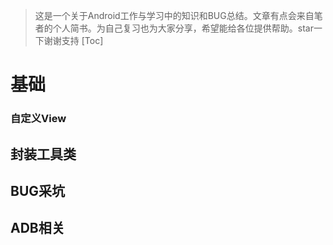 > 这是一个关于Android工作与学习中的知识和BUG总结。文章有点会来自笔者的个人简书。为自己复习也为大家分享，希望能给各位提供帮助。star一下谢谢支持
[Toc]
# 基础
### 自定义View
## 封装工具类
## BUG采坑
## ADB相关
